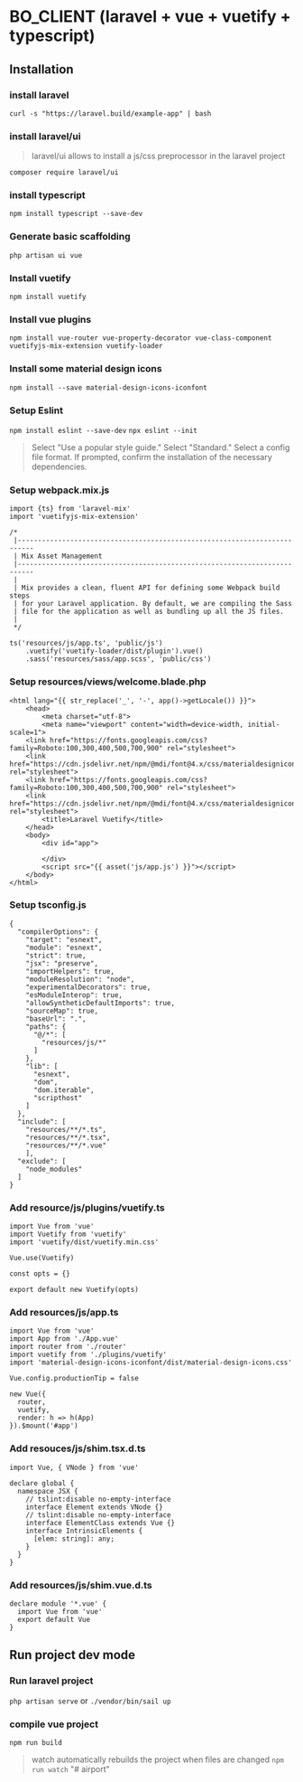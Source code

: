 # BO_CLIENT (laravel + vue + vuetify + typescript)


## Installation

###  install laravel

``curl -s "https://laravel.build/example-app" | bash``

###  install laravel/ui

  > laravel/ui allows to install a js/css preprocessor in the laravel project

``composer require laravel/ui``

### install typescript

``npm install typescript --save-dev``

### Generate basic scaffolding

``php artisan ui vue``

### Install vuetify 

``npm install vuetify``

### Install vue plugins

``npm install vue-router vue-property-decorator vue-class-component vuetifyjs-mix-extension vuetify-loader``

### Install some material design icons

``npm install --save material-design-icons-iconfont``

### Setup Eslint

``npm install eslint --save-dev``
``npx eslint --init``
> Select "Use a popular style guide."
> Select "Standard."
> Select a config file format.
> If prompted, confirm the installation of the necessary dependencies.

### Setup webpack.mix.js

```
import {ts} from 'laravel-mix'
import 'vuetifyjs-mix-extension'

/*
 |--------------------------------------------------------------------------
 | Mix Asset Management
 |--------------------------------------------------------------------------
 |
 | Mix provides a clean, fluent API for defining some Webpack build steps
 | for your Laravel application. By default, we are compiling the Sass
 | file for the application as well as bundling up all the JS files.
 |
 */

ts('resources/js/app.ts', 'public/js')
    .vuetify('vuetify-loader/dist/plugin').vue()
    .sass('resources/sass/app.scss', 'public/css')
```

### Setup resources/views/welcome.blade.php

```
<html lang="{{ str_replace('_', '-', app()->getLocale()) }}">
    <head>
        <meta charset="utf-8">
        <meta name="viewport" content="width=device-width, initial-scale=1">
    <link href="https://fonts.googleapis.com/css?family=Roboto:100,300,400,500,700,900" rel="stylesheet">
    <link href="https://cdn.jsdelivr.net/npm/@mdi/font@4.x/css/materialdesignicons.min.css" rel="stylesheet">
    <link href="https://fonts.googleapis.com/css?family=Roboto:100,300,400,500,700,900" rel="stylesheet">
    <link href="https://cdn.jsdelivr.net/npm/@mdi/font@4.x/css/materialdesignicons.min.css" rel="stylesheet">
        <title>Laravel Vuetify</title>
    </head>
    <body>
        <div id="app">

        </div>
        <script src="{{ asset('js/app.js') }}"></script>
    </body>
</html>
```

### Setup tsconfig.js

```
{
  "compilerOptions": {
    "target": "esnext",
    "module": "esnext",
    "strict": true,
    "jsx": "preserve",
    "importHelpers": true,
    "moduleResolution": "node",
    "experimentalDecorators": true,
    "esModuleInterop": true,
    "allowSyntheticDefaultImports": true,
    "sourceMap": true,
    "baseUrl": ".",
    "paths": {
      "@/*": [
        "resources/js/*"
      ]
    },
    "lib": [
      "esnext",
      "dom",
      "dom.iterable",
      "scripthost"
    ]
  },
  "include": [
    "resources/**/*.ts",
    "resources/**/*.tsx",
    "resources/**/*.vue"
    ],
  "exclude": [
    "node_modules"
  ]
}
```

### Add resource/js/plugins/vuetify.ts

```
import Vue from 'vue'
import Vuetify from 'vuetify'
import 'vuetify/dist/vuetify.min.css'

Vue.use(Vuetify)

const opts = {}

export default new Vuetify(opts)
```

### Add resources/js/app.ts

```
import Vue from 'vue'
import App from './App.vue'
import router from './router'
import vuetify from './plugins/vuetify'
import 'material-design-icons-iconfont/dist/material-design-icons.css'

Vue.config.productionTip = false

new Vue({
  router,
  vuetify,
  render: h => h(App)
}).$mount('#app')
```

### Add resouces/js/shim.tsx.d.ts

```
import Vue, { VNode } from 'vue'

declare global {
  namespace JSX {
    // tslint:disable no-empty-interface
    interface Element extends VNode {}
    // tslint:disable no-empty-interface
    interface ElementClass extends Vue {}
    interface IntrinsicElements {
      [elem: string]: any;
    }
  }
}
```

### Add resources/js/shim.vue.d.ts

```
declare module '*.vue' {
  import Vue from 'vue'
  export default Vue
}
```

## Run project dev mode

### Run laravel project

``php artisan serve``
or
``./vendor/bin/sail up``

### compile vue project

``npm run build``

> watch automatically rebuilds the project when files are changed
> ``npm run watch``
"# airport" 
